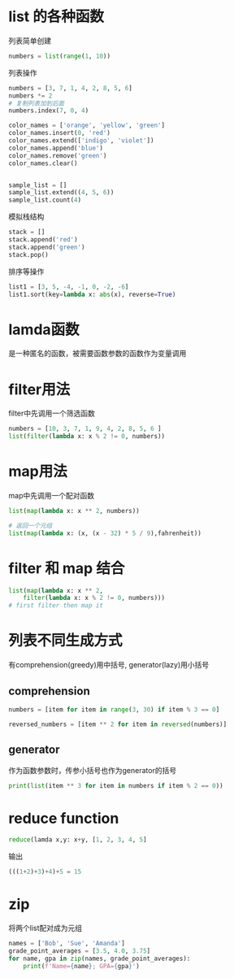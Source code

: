 # list 的各种函数

列表简单创建
```py
numbers = list(range(1, 10))
```

列表操作
```py
numbers = [3, 7, 1, 4, 2, 8, 5, 6]
numbers *= 2
# 复制列表加到后面
numbers.index(7, 0, 4)

color_names = ['orange', 'yellow', 'green']
color_names.insert(0, 'red')
color_names.extend(['indigo', 'violet'])
color_names.append('blue')
color_names.remove('green')
color_names.clear()


sample_list = []
sample_list.extend((4, 5, 6))
sample_list.count(4)
```
模拟栈结构
```py
stack = []
stack.append('red')
stack.append('green')
stack.pop()
```
排序等操作
```py
list1 = [3, 5, -4, -1, 0, -2, -6]
list1.sort(key=lambda x: abs(x), reverse=True)
```

# lamda函数

是一种匿名的函数，被需要函数参数的函数作为变量调用

# filter用法

filter中先调用一个筛选函数
```py
numbers = [10, 3, 7, 1, 9, 4, 2, 8, 5, 6 ]
list(filter(lambda x: x % 2 != 0, numbers))
```

# map用法

map中先调用一个配对函数
```py
list(map(lambda x: x ** 2, numbers))

# 返回一个元组
list(map(lambda x: (x, (x - 32) * 5 / 9),fahrenheit))
```

# filter 和 map 结合
```py
list(map(lambda x: x ** 2,
    filter(lambda x: x % 2 != 0, numbers)))
# first filter then map it
```

# 列表不同生成方式

有comprehension(greedy)用中括号, generator(lazy)用小括号

## comprehension
```py
numbers = [item for item in range(3, 30) if item % 3 == 0]

reversed_numbers = [item ** 2 for item in reversed(numbers)]
```

## generator

作为函数参数时，传参小括号也作为generator的括号
```py
print(list(item ** 3 for item in numbers if item % 2 == 0))
```

# reduce function

```py
reduce(lamda x,y: x+y, [1, 2, 3, 4, 5]
```

输出
```py
(((1+2)+3)+4)+5 = 15
```

# zip 

将两个list配对成为元组
```py
names = ['Bob', 'Sue', 'Amanda']
grade_point_averages = [3.5, 4.0, 3.75] 
for name, gpa in zip(names, grade_point_averages):
    print(f'Name={name}; GPA={gpa}')
```

















